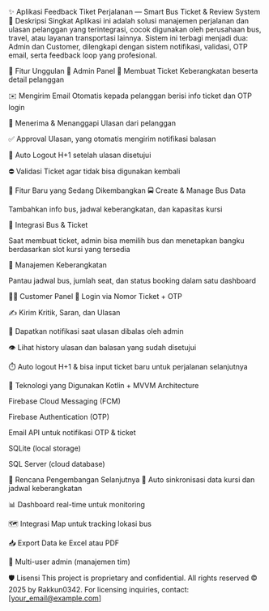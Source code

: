 ✨ Aplikasi Feedback Tiket Perjalanan — Smart Bus Ticket & Review System
🎯 Deskripsi Singkat
Aplikasi ini adalah solusi manajemen perjalanan dan ulasan pelanggan yang terintegrasi, cocok digunakan oleh perusahaan bus, travel, atau layanan transportasi lainnya. Sistem ini terbagi menjadi dua: Admin dan Customer, dilengkapi dengan sistem notifikasi, validasi, OTP email, serta feedback loop yang profesional.

📱 Fitur Unggulan
👤 Admin Panel
🔧 Membuat Ticket Keberangkatan beserta detail pelanggan

✉️ Mengirim Email Otomatis kepada pelanggan berisi info ticket dan OTP login

🧾 Menerima & Menanggapi Ulasan dari pelanggan

✅ Approval Ulasan, yang otomatis mengirim notifikasi balasan

🔐 Auto Logout H+1 setelah ulasan disetujui

⛔ Validasi Ticket agar tidak bisa digunakan kembali

🚌 Fitur Baru yang Sedang Dikembangkan
🚍 Create & Manage Bus Data

Tambahkan info bus, jadwal keberangkatan, dan kapasitas kursi

🎫 Integrasi Bus & Ticket

Saat membuat ticket, admin bisa memilih bus dan menetapkan bangku berdasarkan slot kursi yang tersedia

📆 Manajemen Keberangkatan

Pantau jadwal bus, jumlah seat, dan status booking dalam satu dashboard

🙋‍♂️ Customer Panel
🔑 Login via Nomor Ticket + OTP

✍️ Kirim Kritik, Saran, dan Ulasan

🔔 Dapatkan notifikasi saat ulasan dibalas oleh admin

👁️ Lihat history ulasan dan balasan yang sudah disetujui

⏱️ Auto logout H+1 & bisa input ticket baru untuk perjalanan selanjutnya

🔧 Teknologi yang Digunakan
Kotlin + MVVM Architecture

Firebase Cloud Messaging (FCM)

Firebase Authentication (OTP)

Email API untuk notifikasi OTP & ticket

SQLite (local storage)

SQL Server (cloud database)

🚀 Rencana Pengembangan Selanjutnya
🔄 Auto sinkronisasi data kursi dan jadwal keberangkatan

📊 Dashboard real-time untuk monitoring

🗺️ Integrasi Map untuk tracking lokasi bus

📥 Export Data ke Excel atau PDF

👥 Multi-user admin (manajemen tim)

🛡️ Lisensi
This project is proprietary and confidential.
All rights reserved © 2025 by Rakkun0342.
For licensing inquiries, contact: [your_email@example.com]

